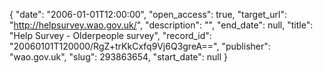 {
  "date": "2006-01-01T12:00:00", 
  "open_access": true, 
  "target_url": "http://helpsurvey.wao.gov.uk/", 
  "description": "", 
  "end_date": null, 
  "title": "Help Survey - Olderpeople survey", 
  "record_id": "20060101T120000/RgZ+trKkCxfq9Vj6Q3greA==", 
  "publisher": "wao.gov.uk", 
  "slug": 293863654, 
  "start_date": null
}

